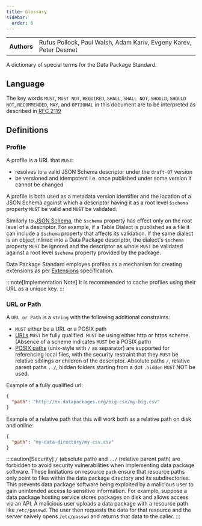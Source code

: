 ```yaml
---
title: Glossary
sidebar:
  order: 6
---
```


<table>
  <tr>
    <th>Authors</th>
    <td>Rufus Pollock, Paul Walsh, Adam Kariv, Evgeny Karev, Peter Desmet</td>
  </tr>
</table>

A dictionary of special terms for the Data Package Standard.

## Language

The key words `MUST`, `MUST NOT`, `REQUIRED`, `SHALL`, `SHALL NOT`, `SHOULD`, `SHOULD NOT`, `RECOMMENDED`, `MAY`, and `OPTIONAL` in this document are to be interpreted as described in [RFC 2119](https://www.ietf.org/rfc/rfc2119.txt)

## Definitions

### Profile

A profile is a URL that `MUST`:

- resolves to a valid JSON Schema descriptor under the `draft-07` version
- be versioned and idempotent i.e. once published under some version it cannot be changed

A profile is both used as a metadata version identifier and the location of a JSON Schema against which a descriptor having it as a root level `$schema` property `MUST` be valid and `MUST` be validated.

Similarly to [JSON Schema](https://json-schema.org/understanding-json-schema/reference/schema#schema), the `$schema` property has effect only on the root level of a descriptor. For example, if a Table Dialect is published as a file it can include a `$schema` property that affects its validation. If the same dialect is an object inlined into a Data Package descriptor, the dialect's `$schema` property `MUST` be ignored and the descriptor as whole `MUST` be validated against a root level `$schema` property provided by the package.

Data Package Standard employes profiles as a mechanism for creating extensions as per [Extensions](../extensions) specification.

:::note[Implementation Note]
It is recommended to cache profiles using their URL as a unique key.
:::

### URL or Path

A `URL or Path` is a `string` with the following additional constraints:

- `MUST` either be a URL or a POSIX path
- [URLs](https://en.wikipedia.org/wiki/Uniform_Resource_Locator) `MUST` be fully qualified. `MUST` be using either http or https scheme. (Absence of a scheme indicates `MUST` be a POSIX path)
- [POSIX paths](https://en.wikipedia.org/wiki/Path_%28computing%29#POSIX_pathname_definition) (unix-style with `/` as separator) are supported for referencing local files, with the security restraint that they `MUST` be relative siblings or children of the descriptor. Absolute paths `/`, relative parent paths `../`, hidden folders starting from a dot `.hidden` `MUST` NOT be used.

Example of a fully qualified url:

```json
{
  "path": "http://ex.datapackages.org/big-csv/my-big.csv"
}
```

Example of a relative path that this will work both as a relative path on disk and online:

```json
{
  "path": "my-data-directory/my-csv.csv"
}
```

:::caution[Security]
`/` (absolute path) and `../` (relative parent path) are forbidden to avoid security vulnerabilities when implementing data package software. These limitations on resource `path` ensure that resource paths only point to files within the data package directory and its subdirectories. This prevents data package software being exploited by a malicious user to gain unintended access to sensitive information. For example, suppose a data package hosting service stores packages on disk and allows access via an API. A malicious user uploads a data package with a resource path like `/etc/passwd`. The user then requests the data for that resource and the server naively opens `/etc/passwd` and returns that data to the caller.
:::
